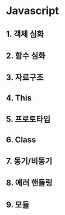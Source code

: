 # Javascript

## 1. 객체 심화

## 2. 함수 심화

## 3. 자료구조

## 4. This

## 5. 프로토타입

## 6. Class

## 7. 동기/비동기

## 8. 에러 핸들링

## 9. 모듈
